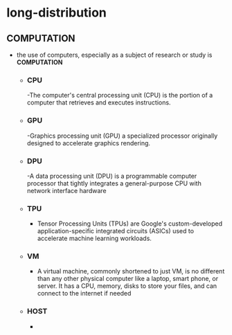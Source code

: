 # long-distribution  
## COMPUTATION  
- the use of computers, especially as a subject of research or study is **COMPUTATION**
   - ### CPU
      -The computer's central processing unit (CPU) is the portion of a computer that retrieves and executes instructions.
   - ### GPU
      -Graphics processing unit (GPU) a specialized processor originally designed to accelerate graphics rendering.
   - ### DPU
      -A data processing unit (DPU) is a programmable computer processor that tightly integrates a general-purpose CPU with network interface hardware
   - ### TPU
      - Tensor Processing Units (TPUs) are Google's custom-developed application-specific integrated circuits (ASICs) used to accelerate machine learning workloads.
   - ### VM
      - A virtual machine, commonly shortened to just VM, is no different than any other physical computer like a laptop, smart phone, or server. It has a CPU, memory, disks to store your files, and can connect to the internet if needed
   - ### HOST
      - 
